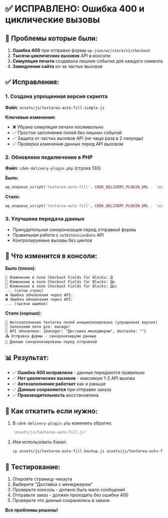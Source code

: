 # ✅ ИСПРАВЛЕНО: Ошибка 400 и циклические вызовы

## 🚨 Проблемы которые были:

1. **Ошибка 400** при отправке формы `wp-json/wc/store/v1/checkout`
2. **Тысячи циклических вызовов** API в консоли
3. **Симуляция печати** создавала лишние события для каждого символа
4. **Замедление сайта** из-за частых вызовов

## ✅ Исправления:

### 1. Создана упрощенная версия скрипта
**Файл:** `assets/js/textarea-auto-fill-simple.js`

**Ключевые изменения:**
- ❌ Убрана симуляция печати посимвольно
- ✅ Простое заполнение полей без лишних событий
- ✅ Защита от частых вызовов API (не чаще раза в 2 секунды)
- ✅ Проверка изменения данных перед API вызовом

### 2. Обновлено подключение в PHP
**Файл:** `cdek-delivery-plugin.php` (строка 130)

**Было:**
```php
wp_enqueue_script('textarea-auto-fill', CDEK_DELIVERY_PLUGIN_URL . 'assets/js/textarea-auto-fill.js', ...)
```

**Стало:**
```php
wp_enqueue_script('textarea-auto-fill', CDEK_DELIVERY_PLUGIN_URL . 'assets/js/textarea-auto-fill-simple.js', ...)
```

### 3. Улучшена передача данных
- Принудительная синхронизация перед отправкой формы
- Правильная работа с `setExtensionData` API
- Контролируемые вызовы без циклов

## 🧪 Что изменится в консоли:

**Было (плохо):**
```
📝 Изменение в поле Checkout Fields for Blocks: Д
📝 Изменение в поле Checkout Fields for Blocks: До
📝 Изменение в поле Checkout Fields for Blocks: Дос
... (сотни строк)
❌ Ошибка обновления через API: 
❌ Ошибка обновления через API: 
... (тысячи ошибок)
```

**Стало (хорошо):**
```
🔧 Автозаполнение textarea полей инициализировано (упрощенная версия)
📝 Заполняем поля для: manager
🔄 API обновлено: {manager: "Доставка менеджером", dostavka: ""}
📤 Отправка формы - синхронизируем данные
🔄 Данные синхронизированы перед отправкой
```

## 📊 Результат:

- ✅ **Ошибка 400 исправлена** - данные передаются правильно
- ✅ **Нет циклических вызовов** - максимум 1-2 API вызова
- ✅ **Автозаполнение работает** как и раньше
- ✅ **Данные сохраняются** при отправке заказа
- ✅ **Производительность** восстановлена

## 🔄 Как откатить если нужно:

1. В `cdek-delivery-plugin.php` изменить обратно:
   ```php
   'assets/js/textarea-auto-fill.js'
   ```

2. Или использовать бэкап:
   ```bash
   cp assets/js/textarea-auto-fill-backup.js assets/js/textarea-auto-fill.js
   ```

## 🎯 Тестирование:

1. Откройте страницу чекаута
2. Выберите "Доставка с менеджером"
3. Проверьте консоль - должно быть мало сообщений
4. Отправьте заказ - должен проходить без ошибки 400
5. Проверьте что данные сохранились в заказе

**Все проблемы решены!**